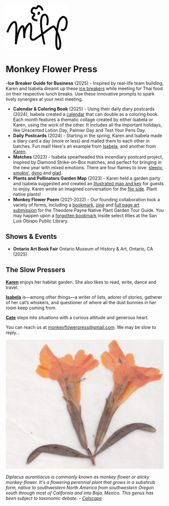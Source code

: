 ![mfp-logo-black.png](mfp-small-logo.png)

# Monkey Flower Press

-**Ice Breaker Guide for Business** (2025) - Inspired by real-life team building, Karen and Isabela dreamt up these [ice breakers](breakice.JPG) while meeting for Thai food on their respective lunch breaks. Use these innovative prompts to spark lively synergies at your next meeting.
- **Calendar & Coloring Book** (2025) - Using their daily diary postcards (2024), Isabela created a [calendar](calendar-25.JPEG) that can double as a coloring book. Each month features a thematic collage created by either Isabela or Karen, using the work of the other. It includes all the important holidays, like Unscented Lotion Day, Palmier Day and Test Your Pens Day.
- **Daily Postcards** (2024) - Starting in the spring, Karen and Isabela made a diary card a day (more or less) and mailed them to each other in batches. Fun mail! Here's an example from [Isabela](Sept14-24.jpg), and another from [Karen](May18-24.jpg).
- **Matches** (2023) - Isabela spearheaded this incendiary postcard project, inspired by Diamond Strike-on-Box matches, and perfect for bringing in the new year with mixed emotions. There are four flames to love: [sleepy](pc-sleepy.jpg), [smokin'](pc-smokin.jpg), [dyno](pc-blows.jpg) and [glad](pc-glad.jpg). 
- **Plants and Pollinators Garden Map** (2023) - Karen held a garden party and Isabela suggested and created an [illustrated map and key](garden-map_final.png) for guests to enjoy. Karen wrote an imagined conversation for the [flip side](garden-convo.pdf). Plant native plants!
- **Monkey Flower Poem** (2021-2022) - Our founding collaboration took a variety of forms, including a [bookmark](bookmark-stack.jpeg), [zine](mfp_zine.jpg) and [full page art submission](mfp_fullpage_monkeyflower_v4.pdf) for the Theodore Payne Native Plant Garden Tour Guide. You may happen upon a [forgotten bookmark](bookmark_back.jpg) inside select titles at the San Luis Obispo Public Library. 

## Shows & Events

- **Ontario Art Book Fair** Ontario Museum of History & Art, Ontario, CA (2025)

## The Slow Pressers

[**Karen**](karen-photo.jpeg) enjoys her habitat garden. She also likes to read, write, dance and travel.

[**Isabela**](isabela-photo.jpeg) is—among other things—a writer of lists, adorer of stories, gatherer of her cat’s whiskers, and questioner of where all the dust bunnies in her room keep coming from.

[**Cate**](cate-photo.jpeg) steps into situations with a curious attitude and generous heart. 

You can reach us at monkeyflowerpress@gmail.com. We may be slow to reply…

![yellow-pressed-monkey-flower.jpg](monkey-press-yellow.jpeg)

*Diplacus aurantiacus is commonly known as monkey flower or sticky monkey-flower. It's a flowering perennial plant that grows in a subshrub form, native to southwestern North America from southwestern Oregon south through most of California and into Baja, Mexico. This genus has been subject to taxonomic debate. - [Calscape](https://calscape.org/Diplacus-aurantiacus-())*
